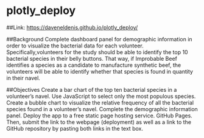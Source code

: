 # plotly_deploy
##Link:
https://daveneldenis.github.io/plotly_deploy/


##Background
Complete dashboard panel for demographic information in order to visualize the bacterial data for each volunteer. Specifically,volunteers for the study should be able to identify the top 10 bacterial species in their belly buttons. That way, if Improbable Beef identifies a species as a candidate to manufacture synthetic beef, the volunteers will be able to identify whether that species is found in quantity in their navel.

##Objectives
Create a bar chart of the top ten bacterial species in a volunteer’s navel. Use JavaScript to select only the most populous species.
Create a bubble chart to visualize the relative frequency of all the bacterial species found in a volunteer’s navel.
Complete the demographic information panel.
Deploy the app to a free static page hosting service. GitHub Pages. Then, submit the link to the webpage (deployment) as well as a link to the GitHub repository by pasting both links in the text box.
